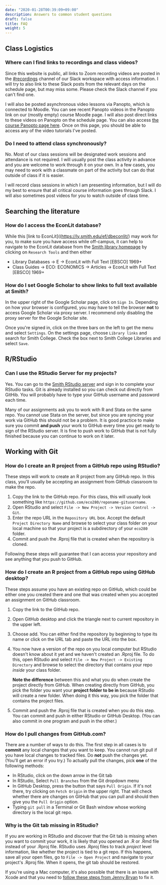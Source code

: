 ```yaml
---
date: "2020-01-28T00:39:09+09:00"
description: Answers to common student questions
draft: false
title: FAQ
weight: 5
---
```

## Class Logistics

### Where can I find links to recordings and class videos?

Since this website is public, all links to Zoom recording videos are posted in the [#recordings](https://smi-eco280-02-202101.slack.com/archives/C019JD2AK7H) channel of our Slack workspace with access information. I will try to also link to these Slack posts from the relevant days on the schedule page, but may miss some. Please check the Slack channel if you can't find one.

I will also be posted asynchronous video lessons via Panopto, which is connected to Moodle. You can see recent Panopto videos in the Panopto link on our (mostly empty) course Moodle page. I will also post direct links to these videos on Panopto on the schedule page. You can also access [the course Panopto page here](https://smith.hosted.panopto.com/Panopto/Pages/Sessions/List.aspx?folderID=9d42ac90-ae67-4f09-9b04-ac3001413f80). Once on this page, you should be able to access any of the video tutorials I've posted.

### Do I need to attend class synchronously?

No. Most of our class sessions will be designated work sessions and attendance is not required. I will usually post the class activity in advance and you are welcome to work through it on your own. In a few cases, you may need to work with a classmate on part of the activity but can do that outside of class if it is easier.

I will record class sessions in which I am presenting information, but I will do my best to ensure that all critical course information goes through Slack. I will also sometimes post videos for you to watch outside of class time.

## Searching the literature

### How do I access the EconLit database?

While this [link to EconLit]((https://ly.smith.edu/ef/dbeconlit/) may work for you, to make sure you have access while off-campus, it can help to navigate to the EconLit database from the [Smith library homepage](https://libraries.smith.edu/) by clicking on `Research Tools` and then either 

- Library Databases -> E -> EconLit with Full Text [EBSCO] 1969+
- Class Guides -> ECO: ECONOMICS -> Articles -> EconLit with Full Text [EBSCO] 1969+

### How do I set Google Scholar to show links to full text available at Smith?

In the upper right of the Google Scholar page, click on `Sign In`. Depending on how your browser is configured, you may have to tell the browser **not** to access Google Scholar via proxy server. I recommend only disabling the proxy server for the Google Scholar site. 

Once you're signed in, click on the three bars on the left to get the menu and select `Settings`. On the settings page, choose `Library links` and search for Smith College. Check the box next to Smith College Libraries and select `Save`.

## R/RStudio

### Can I use the RStudio Server for my projects?

Yes. You can go to the [Smith RStudio server](https://rstudio.smith.edu/auth-sign-in) and sign in to complete your RStudio tasks. Git is already installed so you can check out directly from GitHib. You will probably have to type your GitHub username and password each time.

Many of our assignments ask you to work with R and Stata on the same repo. You cannot use Stata on the server, but since you are syncing your work via GitHub this should not be a problem. It is good practice to make sure you commit **and push** your work to GitHub every time you get ready to sign of the RStudio server. It is fine to push work to GitHub that is not fully finished because you can continue to work on it later.

## Working with Git

### How do I create an R project from a GitHub repo using RStudio?

These steps will work to create an R project from any GitHub repo. In this class, you'll usually be accepting an assignment from GitHub classroom to make the repo.

1. Copy the link to the GitHub repo. For this class, this will usually look something like `https://github.com/eco280/reponame-gitusername`.
2. Open RStudio and select `File -> New Project -> Version Control -> Git`.
3. Enter the repo URL in the `Repository URL` box. Accept the default `Project Directory Name` and browse to select your class folder on your local machine so that your project is a subdirectory of your `eco280` folder.
4. Commit and push the .Rproj file that is created when the repository is cloned.

Following these steps will guarantee that I can access your repository and see anything that you push to GitHub.

### How do I create an R project from a GitHub repo using GitHub desktop?

These steps assume you have an existing repo on GitHub, which could be either one you created there and one that was created when you accepted an assignment on GitHub classroom.

1. Copy the link to the GitHub repo.
2. Open GitHub desktop and click the triangle next to current repository in the upper left.
3. Choose add. You can either find the repository by beginning to type its name or click on the URL tab and paste the URL into the box.
4. You now have a version of the repo on you local computer but RStudio doesn't know about it yet and we haven't created an .Rproj file. To do this, open RStudio and select `File -> New Project -> Existing Directory` and browse to select the directory that contains your repo *inside* your class folder. 

    **Note the difference** between this and what you do when create the project directly from GitHub. When creating directly from GitHub, you pick the folder you want your **project folder to be in** because RStudio will create a new folder. When doing it this way, you pick the folder that contains the project files.

5. Commit and push the .Rproj file that is created when you do this step. You can commit and push in either RStudio or GitHub Desktop. (You can also commit in one program and push in the other.)

### How do I pull changes from GitHub.com?

There are a number of ways to do this. The first step in all cases is to **commit** any local changes that you want to keep. You cannot run git pull if you have local changes to tracked files. Do **not** push the changes yet. (You'll get an error if you try.) To actually pull the changes, pick **one** of the following methods:

- In RStudio, click on the down arrow in the Git tab
- In RStudio, Select `Pull Branches` from the Git dropdown menu
- In GitHub Desktop, press the button that says `Pull Origin`. If it's not there, try clicking on `Fetch Origin` in the upper right. That will check whether there are changes on GitHub that you can pull and should then give you the `Pull Origin` option.
- Typing `git pull` in a Terminal or Git Bash window whose working directory is the local git repo.

### Why is the Git tab missing in RStudio?

If you are working in RStudio and discover that the Git tab is missing when you want to commit your work, it is likely that you opened an .R or .Rmd file instead of your .Rproj file. RStudio uses .Rproj files to track *project* level information, like whether the project is tied to a git repo. If this happens, save all your open files, go to `File -> Open Project` and navigate to your project's .Rproj file. When it opens, the git tab should be restored.

If you're using a Mac computer, it's also possible that there is an issue with Xcode and that you need to [follow these steps from Jenny Bryan](https://happygitwithr.com/troubleshooting.html#rstudio-git-pane-disappears-on-mac-os) to fix it.

